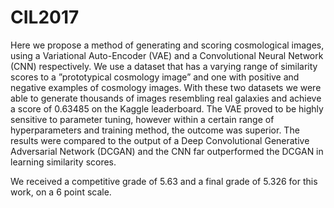 # CIL2017

Here we propose a method of generating and scoring cosmological images, using a Variational Auto-Encoder (VAE) and a Convolutional Neural Network (CNN) respectively. We use a dataset that has a varying range of similarity scores to a ”prototypical cosmology image” and one with positive and negative examples of cosmology images. With these two datasets we were able to generate thousands of images resembling real galaxies and achieve a score of 0.63485 on the Kaggle leaderboard. The VAE proved to be highly sensitive to parameter tuning, however within a certain range of hyperparameters and training method, the outcome was superior. The results were compared to the output of a Deep Convolutional Generative Adversarial Network (DCGAN) and the CNN far outperformed the DCGAN in learning similarity scores.

We received a competitive grade of 5.63 and a final grade of 5.326 for this work, on a 6 point scale.